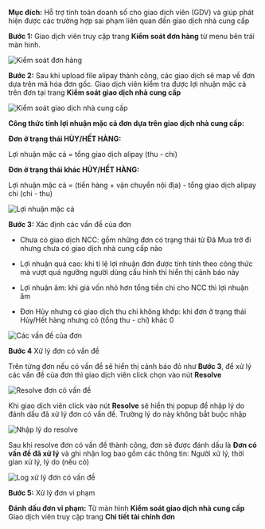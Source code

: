 **Mục đích:** Hỗ trợ tính toán doanh số cho giao dịch viên (GDV) và giúp phát hiện được các trường hợp sai phạm liên quan đến giao dịch nhà cung cấp

**Bước 1:** Giao dịch viên truy cập trang **Kiểm soát đơn hàng** từ menu bên trái màn hình.

![Kiểm soát đơn hàng](https://user-images.githubusercontent.com/76998374/105332814-976d9600-5c07-11eb-8968-d4975eb224fa.png)

**Bước 2:** Sau khi upload file alipay thành công, các giao dịch sẽ map về đơn dựa trên mã hóa đơn gốc. Giao dịch viên kiểm tra được lợi nhuận mặc cả trên đơn tại trang **Kiểm soát giao dịch nhà cung cấp**

![Kiểm soát giao dịch nhà cung cấp](https://user-images.githubusercontent.com/76998374/105333497-617ce180-5c08-11eb-94ba-57917abb870b.png)

**Công thức tính lợi nhuận mặc cả đơn dựa trên giao dịch nhà cung cấp:**

**Đơn ở trạng thái HỦY/HẾT HÀNG:**


Lợi nhuận mặc cả =  tổng giao dịch alipay (thu - chi)


**Đơn ở trạng thái **khác** HỦY/HẾT HÀNG:**


Lợi nhuận mặc cả =  (tiền hàng + vận chuyển nội địa) - tổng giao dịch alipay chi (chi - thu)

![Lợi nhuận mặc cả](https://user-images.githubusercontent.com/76998374/105334752-d1d83280-5c09-11eb-83a6-27b8e725c645.png)


**Bước 3:** Xác định các vấn đề của đơn

- Chưa có giao dịch NCC: gồm những đơn có trạng thái từ Đã Mua trở đi nhưng chưa có giao dịch nhà cung cấp nào

- Lợi nhuận quá cao: khi tỉ lệ lợi nhuận đơn được tính tính theo công thức mà vượt quá ngưỡng người dùng cấu hình thì hiển thị cảnh báo này

- Lợi nhuận âm: khi giá vốn nhỏ hơn tổng tiền chi cho NCC thì lợi nhuận âm

- Đơn Hủy nhưng có giao dịch thu chi không khớp: khi đơn ở trạng thái Hủy/Hết hàng nhưng có (tổng thu - chi) khác 0


![Các vấn đề của đơn](https://user-images.githubusercontent.com/76998374/105335820-187a5c80-5c0b-11eb-9956-17416eeec57c.png)

**Bước 4** Xử lý đơn có vấn đề

Trên từng đơn nếu có vấn đề sẽ hiển thị cảnh báo đỏ như **Bước 3**, để xử lý các vấn đề của đơn thì giao dịch viên click chọn vào nút **Resolve** 

![Resolve đơn có vấn đề](https://user-images.githubusercontent.com/76998374/105336468-dbfb3080-5c0b-11eb-9fc1-ff81b9b53aaf.png)

Khi giao dịch viên click vào nút **Resolve** sẽ hiển thị popup để nhập lý do đánh dấu đã xử lý đơn có vấn đề. Trường lý do này không bắt buộc nhập

![Nhập lý do resolve](https://user-images.githubusercontent.com/76998374/105336866-4dd37a00-5c0c-11eb-9e69-5fcbcb99ab82.png)

Sau khi resolve đơn có vấn đề thành công, đơn sẽ được đánh dấu là **Đơn có vấn đề đã xử lý** và ghi nhận log bao gồm các thông tin: Người xử lý, thời gian xử lý, lý do (nếu có)

![Log xử lý đơn có vấn đề](https://user-images.githubusercontent.com/76998374/105337468-0699b900-5c0d-11eb-9f20-b17c5f6b9401.png)

**Bước 5:** Xử lý đơn vi phạm

**Đánh dấu đơn vi phạm:** Từ màn hình **Kiểm soát giao dịch nhà cung cấp** Giao dịch viên truy cập trang **Chi tiết tài chính đơn** 














